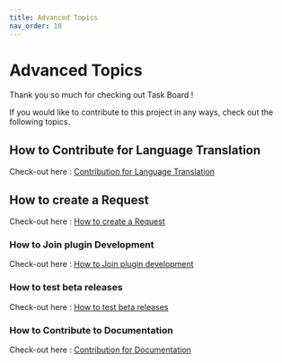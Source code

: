 ```yaml
---
title: Advanced Topics
nav_order: 10
---
```


# Advanced Topics

Thank you so much for checking out Task Board !

If you would like to contribute to this project in any ways, check out the following topics.

## How to Contribute for Language Translation

Check-out here : [Contribution for Language Translation](./Contribution_For_Languages.md)

## How to create a Request

Check-out here : [How to create a Request](./HowToCreateRequest.md)

### How to Join plugin Development

Check-out here : [How to Join plugin development](./HowToJoinDevelopment.md)


### How to test beta releases

Check-out here : [How to test beta releases](./HowToTestBetaReleases.md)

### How to Contribute to Documentation

Check-out here : [Contribution for Documentation](./Contribution_For_Docs.md)
